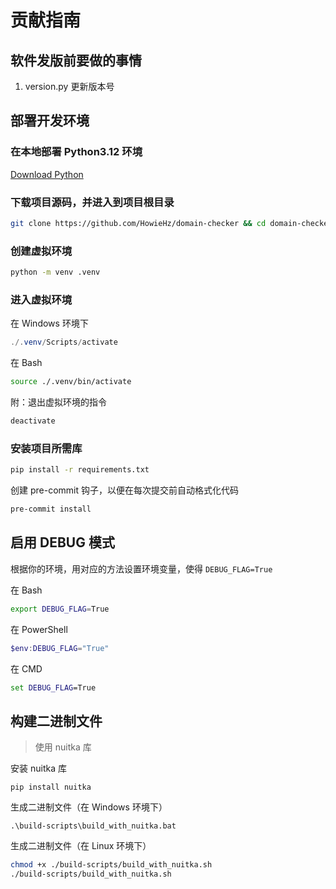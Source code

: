 # 贡献指南

## 软件发版前要做的事情

1. version.py 更新版本号

## 部署开发环境

### 在本地部署 Python3.12 环境

[Download Python](https://www.python.org/downloads/)

### 下载项目源码，并进入到项目根目录

```bash
git clone https://github.com/HowieHz/domain-checker && cd domain-checker/
```

### 创建虚拟环境

```bash
python -m venv .venv
```

### 进入虚拟环境

在 Windows 环境下

```powershell
./.venv/Scripts/activate
```

在 Bash

```bash
source ./.venv/bin/activate
```

附：退出虚拟环境的指令

```bash
deactivate
```

### 安装项目所需库

```bash
pip install -r requirements.txt
```

创建 pre-commit 钩子，以便在每次提交前自动格式化代码

```bash
pre-commit install
```

<!-- 附：导出当前虚拟环境中的库

```bash
pip freeze > requirements.txt
``` -->

## 启用 DEBUG 模式

根据你的环境，用对应的方法设置环境变量，使得 `DEBUG_FLAG=True`

在 Bash

```bash
export DEBUG_FLAG=True
```

在 PowerShell

```powershell
$env:DEBUG_FLAG="True"
```

<!-- 查看此变量
```powershell
$env:DEBUG_FLAG
``` -->

在 CMD

```cmd
set DEBUG_FLAG=True
```

<!-- 查看此变量
```cmd
echo %DEBUG_FLAG%
``` -->


## 构建二进制文件

> 使用 nuitka 库

安装 nuitka 库

```shell
pip install nuitka
```

生成二进制文件（在 Windows 环境下）

```shell
.\build-scripts\build_with_nuitka.bat
```

生成二进制文件（在 Linux 环境下）

```bash
chmod +x ./build-scripts/build_with_nuitka.sh
./build-scripts/build_with_nuitka.sh
```
